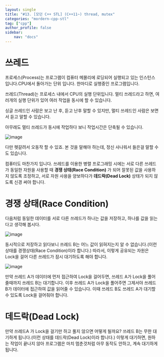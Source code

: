 ```yaml
---
layout: single
title: "#13. [모던 C++ STL] (C++11~) thread, mutex"
categories: "mordern-cpp-stl"
tag: ["cpp"]
author_profile: false
sidebar: 
    nav: "docs"
---
```


# 쓰레드

프로세스(Process)는 프로그램이 컴퓨터 메몰리에 로딩되어 실행되고 있는 인스턴스 입니다.CPU에서 돌아가는 단위 입니다. 한마디로 실행중인 프로그램입니다.

쓰레드(Thread)는 프로세스 내에서 CPU의 실행 단위입니다. 멀티 쓰레드라고 하면, 여러개의 실행 단위가 있어 여러 작업을 동시에 할 수 있습니다.

싱글 쓰레드인 사람은 보고 난 후, 듣고 난후 말할 수 있지만, 멀티 쓰레드인 사람은 보면서 듣고 말할 수 있습니다.

아무래도 멀티 쓰레드가 동시에 작업하다 보니 작업시간은 단축될 수 있습니다. 

![image](https://github.com/tango1202/tango1202.github.io/assets/133472501/38aaa574-dcfc-427e-a084-a8480dbc2a63)

다만 헷갈려서 오동작 할 수 있죠. 본 것을 말해야 하는데, 정신 사나워서 들은걸 말할 수도 있습니다. 

컴퓨터도 마찬가지 입니다. 쓰레드를 이용한 병렬 프로그래밍 시에는 서로 다른 쓰레드가 동일한 자원을 사용할 때 **경쟁 상태(Race Condition)** 가 되어 잘못된 값을 사용하지 않도록 조정하고, 서로 자원 사용을 양보하다가 **데드락(Dead Lock)** 상태가 되지 않도록 신경 써야 합니다.  

# 경쟁 상태(Race Condition)

다음처럼 동일한 데이터를 서로 다른 쓰레드가 하나는 값을 저장하고, 하나를 값을 읽는다고 생각해 봅시다.

![image](https://github.com/tango1202/tango1202.github.io/assets/133472501/ce0506d4-9d71-4cf4-b416-d1803f518f13)

동시적으로 저장하고 읽다보니 쓰레드 B는 어느 값이 읽혀지는지 알 수 없습니다.(이런 상태를 경쟁상태(Race Condition)이라 합니다.) 따라서, 이렇게 공유되는 자원은 Lock을 걸어 다른 쓰레드가 잠시 대기하도록 해야 합니다.

![image](https://github.com/tango1202/tango1202.github.io/assets/133472501/7f4c7dd4-9b54-4e51-9fda-5a7b857f52a3)

만약 쓰레드 A가 데이터에 먼저 접근하여 Lock을 걸어두면, 쓰레드 A가 Lock을 풀어줄때까지 쓰레드 B는 대기합니다. 이후 쓰레드 A가 Lock을 풀어주면 그제서야 쓰레드 B가 데이터에 접근하여 값을 읽어줄 수 있습니다. 이때 쓰레드 B도 쓰레드 A가 대기할 수 있도록 Lock을 걸어줘야 합니다.

# 데드락(Dead Lock)

만약 쓰레드A 가 Lock을 걸기만 하고 풀지 않으면 어떻게 될까요? 쓰레드 B는 무한 대기하게 됩니다.(이런 상태를 데드락(Dead Lock)이라 합니다.) 이렇게 대기하면, 원하는 작업이 끝나지 않아 프로그램은 마치 멈춘것처럼 아무 동작도 안하고, 계속 대기하게 됩니다. 